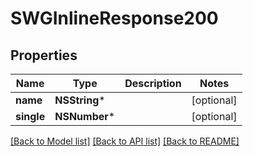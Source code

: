 # SWGInlineResponse200

## Properties
Name | Type | Description | Notes
------------ | ------------- | ------------- | -------------
**name** | **NSString*** |  | [optional] 
**single** | **NSNumber*** |  | [optional] 

[[Back to Model list]](../README.md#documentation-for-models) [[Back to API list]](../README.md#documentation-for-api-endpoints) [[Back to README]](../README.md)


